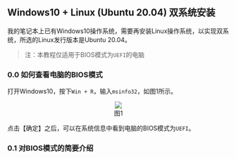 ## Windows10 + Linux (Ubuntu 20.04) 双系统安装

我的笔记本上已有Windows10操作系统，需要再安装Linux操作系统，以实现双系统，所选的Linux发行版本是Ubuntu 20.04。

> 注：本教程仅适用于BIOS模式为`UEFI`的电脑

### 0.0 如何查看电脑的BIOS模式

打开Windows10，按下`Win + R`，输入`msinfo32`，如图1所示。

<div align=center><img src="http://m.qpic.cn/psc?/V53ntrZ22HgRCj3fswUG2rvUw23a8CHK/TmEUgtj9EK6.7V8ajmQrENr7O*rlCLtAmB2ij0gsOLZuC6RFg.W8r5D*yBKKx6Hyfg3OXOtC0Xgl6uCt0cJyuEGkx53goFJb8aEVGQAJ*ho!/b&bo=*AELAQAAAAADF8U!&rf=viewer_4"></div>

<div align=center>图1</div>


点击【确定】之后，可以在系统信息中看到电脑的BIOS模式为`UEFI`。

### 0.1 对BIOS模式的简要介绍






























